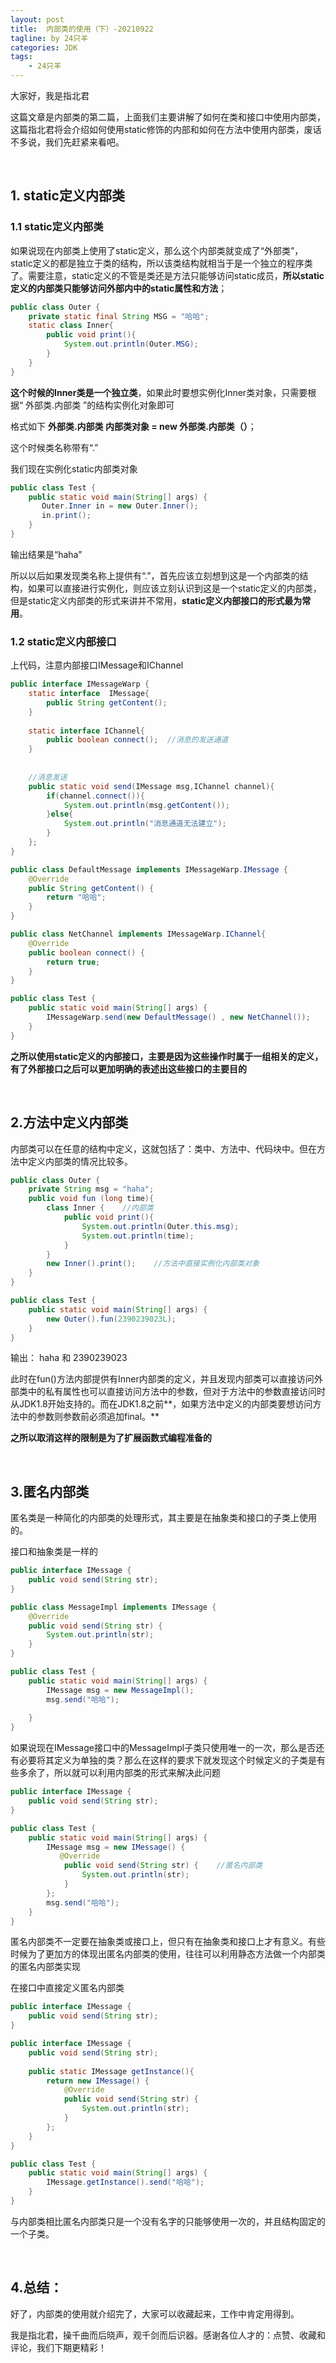 ```yaml
---
layout: post
title:  内部类的使用（下）-20210922
tagline: by 24只羊
categories: JDK
tags: 
    - 24只羊
---
```


大家好，我是指北君

这篇文章是内部类的第二篇，上面我们主要讲解了如何在类和接口中使用内部类，这篇指北君将会介绍如何使用static修饰的内部和如何在方法中使用内部类，废话不多说，我们先赶紧来看吧。

<!--more-->

<br/>


## 1. static定义内部类

### 1.1 static定义内部类

如果说现在内部类上使用了static定义，那么这个内部类就变成了“外部类”，static定义的都是独立于类的结构，所以该类结构就相当于是一个独立的程序类了。需要注意，static定义的不管是类还是方法只能够访问static成员，**所以static定义的内部类只能够访问外部内中的static属性和方法**；

```java
public class Outer {
    private static final String MSG = "哈哈";
    static class Inner{
        public void print(){
            System.out.println(Outer.MSG);
        }
    }
}
```



**这个时候的Inner类是一个独立类**，如果此时要想实例化Inner类对象，只需要根据“ 外部类.内部类 ”的结构实例化对象即可

格式如下 **外部类.内部类  内部类对象  =  new   外部类.内部类（）**；

这个时候类名称带有“.”

我们现在实例化static内部类对象

```java
public class Test {
    public static void main(String[] args) {
       Outer.Inner in = new Outer.Inner();
       in.print();
    }
}
```



输出结果是“haha”

所以以后如果发现类名称上提供有“.”，首先应该立刻想到这是一个内部类的结构，如果可以直接进行实例化，则应该立刻认识到这是一个static定义的内部类，但是static定义内部类的形式来讲并不常用，**static定义内部接口的形式最为常用**。

### 1.2 static定义内部接口

上代码，注意内部接口IMessage和IChannel

```java
public interface IMessageWarp {
    static interface  IMessage{
        public String getContent();
    }
 
    static interface IChannel{
        public boolean connect();  //消息的发送通道
    }
 
 
    //消息发送
    public static void send(IMessage msg,IChannel channel){
        if(channel.connect()){
            System.out.println(msg.getContent());
        }else{
            System.out.println("消息通道无法建立");
        }
    };   
}
```



```java
public class DefaultMessage implements IMessageWarp.IMessage {
    @Override
    public String getContent() {
        return "哈哈";
    }
}
```



```java
public class NetChannel implements IMessageWarp.IChannel{
    @Override
    public boolean connect() {
        return true;
    }
}
```



```java
public class Test {
    public static void main(String[] args) {
        IMessageWarp.send(new DefaultMessage() , new NetChannel());
    }
}
```



**之所以使用static定义的内部接口，主要是因为这些操作时属于一组相关的定义，有了外部接口之后可以更加明确的表述出这些接口的主要目的**

<br/>


## 2.方法中定义内部类

内部类可以在任意的结构中定义，这就包括了：类中、方法中、代码块中。但在方法中定义内部类的情况比较多。

```java
public class Outer {
    private String msg = "haha";
    public void fun (long time){
        class Inner {    //内部类
            public void print(){
                System.out.println(Outer.this.msg);
                System.out.println(time);
            }
        }
        new Inner().print();    //方法中直接实例化内部类对象
    }
}
```



```java
public class Test {
    public static void main(String[] args) {
        new Outer().fun(2390239023L);
    }
}
```



输出： haha 和 2390239023

此时在fun()方法内部提供有Inner内部类的定义，并且发现内部类可以直接访问外部类中的私有属性也可以直接访问方法中的参数，但对于方法中的参数直接访问时从JDK1.8开始支持的。而在JDK1.8之前**，如果方法中定义的内部类要想访问方法中的参数则参数前必须追加final。**

**之所以取消这样的限制是为了扩展函数式编程准备的**

<br/>

## 3.匿名内部类

匿名类是一种简化的内部类的处理形式，其主要是在抽象类和接口的子类上使用的。

接口和抽象类是一样的

```java
public interface IMessage {
    public void send(String str);
}
```


```java
public class MessageImpl implements IMessage {
    @Override
    public void send(String str) {
        System.out.println(str);
    }
}
```



```java
public class Test {
    public static void main(String[] args) {
        IMessage msg = new MessageImpl();
        msg.send("哈哈");
 
    }
}
```



如果说现在IMessage接口中的MessageImpl子类只使用唯一的一次，那么是否还有必要将其定义为单独的类？那么在这样的要求下就发现这个时候定义的子类是有些多余了，所以就可以利用内部类的形式来解决此问题

```java
public interface IMessage {
    public void send(String str);
}
```


```java
public class Test {
    public static void main(String[] args) {
        IMessage msg = new IMessage() {
           @Override
            public void send(String str) {    //匿名内部类
                System.out.println(str);
            }
        };
        msg.send("哈哈");
    }
}
```



匿名内部类不一定要在抽象类或接口上，但只有在抽象类和接口上才有意义。有些时候为了更加方的体现出匿名内部类的使用，往往可以利用静态方法做一个内部类的匿名内部类实现



在接口中直接定义匿名内部类

```java
public interface IMessage {
    public void send(String str);
}
```



```java
public interface IMessage {
    public void send(String str);
 
    public static IMessage getInstance(){
        return new IMessage() {
            @Override
            public void send(String str) {
                System.out.println(str);
            }
        };
    }
}
```


```java
public class Test {
    public static void main(String[] args) {
        IMessage.getInstance().send("哈哈");
    }
}
```


与内部类相比匿名内部类只是一个没有名字的只能够使用一次的，并且结构固定的一个子类。

<br/>

## **4.总结：**

好了，内部类的使用就介绍完了，大家可以收藏起来，工作中肯定用得到。

我是指北君，操千曲而后晓声，观千剑而后识器。感谢各位人才的：点赞、收藏和评论，我们下期更精彩！

